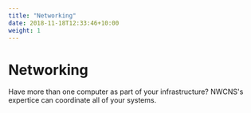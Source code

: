 ```yaml
---
title: "Networking"
date: 2018-11-18T12:33:46+10:00
weight: 1
---
```


# Networking
Have more than one computer as part of your infrastructure?  NWCNS's expertice can coordinate all of your systems.
